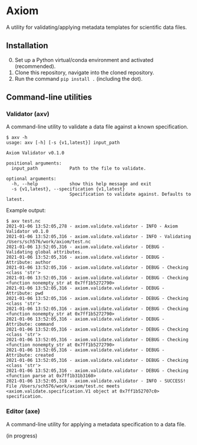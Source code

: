 # Axiom

A utility for validating/applying metadata templates for scientific data files.

## Installation

0. Set up a Python virtual/conda environment and activated (recommended).
1. Clone this repository, navigate into the cloned repository.
2. Run the command `pip install .` (including the dot).

## Command-line utilities

### Validator (axv)

A command-line utility to validate a data file against a known specification.

```shell
$ axv -h
usage: axv [-h] [-s {v1,latest}] input_path

Axiom Validator v0.1.0

positional arguments:
  input_path            Path to the file to validate.

optional arguments:
  -h, --help            show this help message and exit
  -s {v1,latest}, --specification {v1,latest}
                        Specification to validate against. Defaults to latest.
```

Example output:

```shell
$ axv test.nc
2021-01-06 13:52:05,278 - axiom.validate.validator - INFO - Axiom Validator v0.1.0
2021-01-06 13:52:05,316 - axiom.validate.validator - INFO - Validating /Users/sch576/work/axiom/test.nc
2021-01-06 13:52:05,316 - axiom.validate.validator - DEBUG - Validating global attributes.
2021-01-06 13:52:05,316 - axiom.validate.validator - DEBUG - Attribute: author
2021-01-06 13:52:05,316 - axiom.validate.validator - DEBUG - Checking <class 'str'>
2021-01-06 13:52:05,316 - axiom.validate.validator - DEBUG - Checking <function nonempty_str at 0x7ff1b5272790>
2021-01-06 13:52:05,316 - axiom.validate.validator - DEBUG - Attribute: pwd
2021-01-06 13:52:05,316 - axiom.validate.validator - DEBUG - Checking <class 'str'>
2021-01-06 13:52:05,316 - axiom.validate.validator - DEBUG - Checking <function nonempty_str at 0x7ff1b5272790>
2021-01-06 13:52:05,316 - axiom.validate.validator - DEBUG - Attribute: command
2021-01-06 13:52:05,316 - axiom.validate.validator - DEBUG - Checking <class 'str'>
2021-01-06 13:52:05,316 - axiom.validate.validator - DEBUG - Checking <function nonempty_str at 0x7ff1b5272790>
2021-01-06 13:52:05,316 - axiom.validate.validator - DEBUG - Attribute: created
2021-01-06 13:52:05,316 - axiom.validate.validator - DEBUG - Checking <class 'str'>
2021-01-06 13:52:05,316 - axiom.validate.validator - DEBUG - Checking <function parse at 0x7ff1b31b3160>
2021-01-06 13:52:05,318 - axiom.validate.validator - INFO - SUCCESS! File /Users/sch576/work/axiom/test.nc meets <axiom.validate.specification.V1 object at 0x7ff1b52707c0> specification.
```

### Editor (axe)

A command-line utility for applying a metadata specification to a data file.

(in progress)